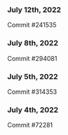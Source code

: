 ### July 12th, 2022

Commit #241535

### July 8th, 2022

Commit #294081

### July 5th, 2022

Commit #314353


### July 4th, 2022

Commit #72281
